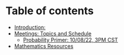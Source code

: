 # Table of contents

* [Introduction:](README.md)
* [Meetings: Topics and Schedule](meetings-topics-and-schedule/README.md)
  * [Probability Primer: 10/08/22, 3PM CST](meetings-topics-and-schedule/probability-primer-10-08-22-3pm-cst.md)
* [Mathematics Resources](mathematics-resources.md)
